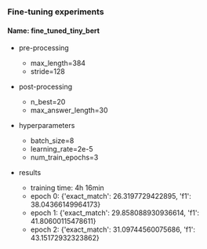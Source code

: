 ### Fine-tuning experiments

#### Name: fine_tuned_tiny_bert

- pre-processing
    - max_length=384
    - stride=128

- post-processing
    - n_best=20
    - max_answer_length=30

- hyperparameters
    - batch_size=8
    - learning_rate=2e-5
    - num_train_epochs=3

- results
    - training time: 4h 16min
    - epoch 0: {'exact_match': 26.3197729422895, 'f1': 38.04366149964173}
    - epoch 1: {'exact_match': 29.858088930936614, 'f1': 41.80600115478611}
    - epoch 2: {'exact_match': 31.09744560075686, 'f1': 43.15172932323862}
